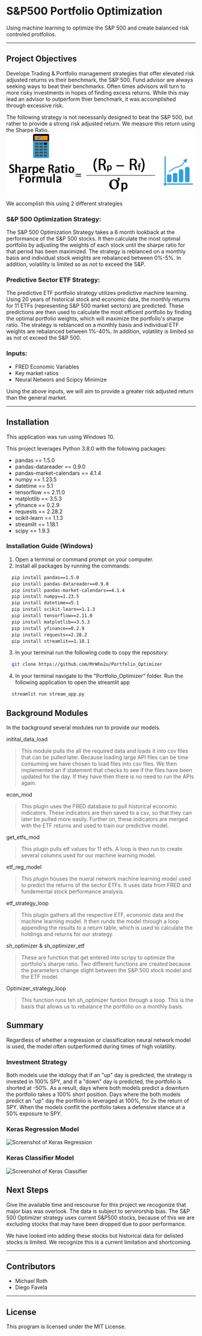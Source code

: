 # S&P500 Portfolio Optimization
Using machine learning to optimize the S&P 500 and create balanced risk controled protfolios.

---

## Project Objectives

Develope Trading & Portfolio management strategies that offer elevated risk adjusted returns vs their benchmark, the S&P 500. Fund advisor are always seeking ways to beat their benchmarks. Often times advisors will turn to more risky investments in hopes of finding excess returns. While this may lead an advisor to outperform thier benchmark, it was accomplished through excessive risk.

The following strategy is not necessarily designed to beat the S&P 500, but rather to provide a strong risk adjusted return. We measure this return using the Sharpe Ratio.
![Sharpe Ratio](images/Sharpe-Ratio.jpg)

We accomplish this using 2 different strategies
### S&P 500 Optimization Strategy:
The S&P 500 Optimization Strategy takes a 6 month lookback at the performance of the S&P 500 stocks. It then calculate the most optimal portfolio by adjusting the weights of each stock until the sharpe ratio for that period has been maximized. The strategy is reblanced on a monthly basis and individual stock weights are rebalanced between 0%-5%. In addition, volatility is limited so as not to exceed the S&P.
### Predictive Sector ETF Strategy:
The predictive ETF portfolio strategy utilizes predictive machine learning. Using 20 years of historical stock and economic data, the monthly returns for 11 ETFs (representing S&P 500 market sectors) are predicted. These predictions are then used to calculate the most efficent portfolio by finding the optimal portfolio weights, which will maximize the portfolio's sharpe ratio. The strategy is reblanced on a monthly basis and individual ETF weights are rebalanced between 1%-40%. In addition, volatility is limited so as not ot exceed the S&P 500.

### Inputs:
+ FRED Economic Variables
+ Key market ratios
+ Neural Networs and Scipcy Minimize

Using the above inputs, we will aim to provide a greater risk adjusted return than the general market.

---

## Installation

This application was run using Windows 10.

This project leverages Python 3.8.0 with the following packages:

+ pandas == 1.5.0
+ pandas-datareader == 0.9.0
+ pandas-market-calendars == 4.1.4
+ numpy == 1.23.5
+ datetime == 5.1
+ tensorflow == 2.11.0
+ matplotlib == 3.5.3
+ yfinance == 0.2.9
+ requests == 2.28.2
+ scikit-learn == 1.1.3
+ streamlit == 1.18.1
+ scipy == 1.9.3


### Installation Guide (Windows)

1.  Open a terminal or command prompt on your computer.
2.  Install all packages by running the commands: 

```bash
  pip install pandas==1.5.0
  pip install pandas-datareader==0.9.0
  pip install pandas-market-calendars==4.1.4
  pip install numpy==1.23.5
  pip install datetime==5.1
  pip install scikit-learn==1.1.3 
  pip install tensorflow==2.11.0
  pip install matplotlib==3.5.3
  pip install yfinance==0.2.9
  pip install requests==2.28.2
  pip install streamlit==1.18.1
```
3. In your terminal run the following code to copy the repository:
```bash
  git clone https://github.com/MrWho2u/Portfolio_Optimizer
```
4. In your terminal navigate to the "Portfolio_Optimizer" folder. Run the following application to open the streamlit app
```bash
  streamlit run stream_app.py
```

## Background Modules
In the background several modules run to provide our models. 

initital_data_load
>This module pulls the all the required data and loads it into csv files that can be pulled later. Because loading large API files can be time consuming we have chosen to load files into csv files. We then implemented an if statement that checks to see if the files have been updated for the day. If they have then there is no need to run the APIs again.

econ_mod
>This plugin uses the FRED database to pull historical economic indicators. These indicators are then saved to a csv, so that they can later be pulled more easily. Further on, these indicators are merged with the ETF returns and used to train our predictive model.

get_etfs_mod
>This plugin pulls etf values for 11 etfs. A loop is then run to create several columns used for our machine learning model.

etf_reg_model
>This plugin houses the nueral network machine learning model used to predict the returns of the sector ETFs. It uses data from FRED and fundemental stock performance analysis.

etf_strategy_loop
>This plugin gathers all the respective ETF, economic data and the machine learning model. It then runds the model through a loop appending the results to a return table, which is used to calculate the holdings and returns for our strategy. 

sh_optimizer & sh_optimizer_etf
> These are function that get entered into scripy to optimize the portfolio's sharpe ratio. Two different functions are created because the parameters change slight between the S&P 500 stock model and the ETF model.

Optimizer_strategy_loop
> This function runs teh sh_optimizer funtion through a loop. This is the basis that allows us to rebalance the portfolio on a monthly basis. 

## Summary

Regardless of whether a regression or classification neural network model is used, the model often outperformed during times of high volatility.

### Investment Strategy
Both models use the idology that if an "up" day is predicted, the strategy is invested in 100% SPY, and if a "down" day is predicted, the portfolio is shorted at -50%. As a result, days where both models predict a downturn the portfolio takes a 100% short position. Days where the both models predict an "up" day the portfolio is leveraged at 100%, for 2x the return of SPY. When the models conflit the portfolio takes a defensive stance at a 50% exposure to SPY.

### Keras Regression Model

![Screenshot of Keras Regression](reg_plot.png)

### Keras Classifier Model

![Screenshot of Keras Classifier](class_plot.png)

## Next Steps
Give the available time and rescourse for this project we recogonize that major bias was overlook. The data is subject to servirorship bias. The S&P 500 Optimizer strategy uses current S&P500 stocks, because of this we are excluding stocks that may have been dropped due to poor performance. 

We have looked into adding these stocks but historical data for delisted stocks is limited. We recognize this is a current limitation and shortcoming. 

---

## Contributors

* Michael Roth
* Diego Favela

---

## License
This program is licensed under the MIT License.

